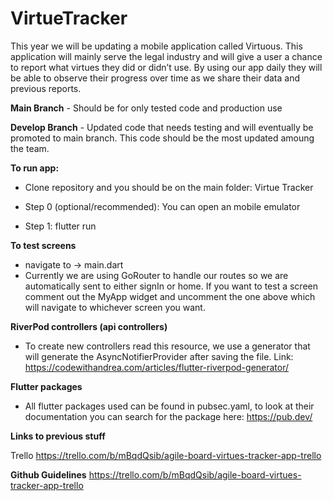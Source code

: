 # VirtueTracker
This year we will be updating a mobile application called Virtuous. This application will mainly serve the legal industry and will give a user a chance to report what virtues they did or didn’t use. By using our app daily they will be able to observe their progress over time as we share their data and previous reports.

**Main Branch** - Should be for only tested code and production use

**Develop Branch** - Updated code that needs testing and will eventually be promoted to main branch. This code should be the most updated amoung the team.

**To run app:**
- Clone repository and you should be on the main folder: Virtue Tracker

- Step 0 (optional/recommended): You can open an mobile emulator

- Step 1: flutter run

**To test screens** 
- navigate to -> main.dart
- Currently we are using GoRouter to handle our routes so we are automatically sent to either signIn or home. If you want to test a screen comment out the MyApp widget and uncomment the one above which will navigate to whichever screen you want.

**RiverPod controllers (api controllers)**

- To create new controllers read this resource, we use a generator that will generate the AsyncNotifierProvider after saving the file. Link: https://codewithandrea.com/articles/flutter-riverpod-generator/

**Flutter packages** 

- All flutter packages used can be found in pubsec.yaml, to look at their documentation you can search for the package here: https://pub.dev/

**Links to previous stuff**

Trello
https://trello.com/b/mBqdQsib/agile-board-virtues-tracker-app-trello

**Github Guidelines**
https://trello.com/b/mBqdQsib/agile-board-virtues-tracker-app-trello
